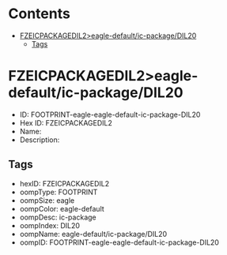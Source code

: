 



Contents
========

* [FZEICPACKAGEDIL2>eagle-default/ic-package/DIL20](#fzeicpackagedil2eagle-defaultic-packagedil20)
	* [Tags](#tags)

# FZEICPACKAGEDIL2>eagle-default/ic-package/DIL20

- ID: FOOTPRINT-eagle-eagle-default-ic-package-DIL20
- Hex ID: FZEICPACKAGEDIL2
- Name: 
- Description: 

## Tags

- hexID: FZEICPACKAGEDIL2
- oompType: FOOTPRINT
- oompSize: eagle
- oompColor: eagle-default
- oompDesc: ic-package
- oompIndex: DIL20
- oompName: eagle-default/ic-package/DIL20
- oompID: FOOTPRINT-eagle-eagle-default-ic-package-DIL20
